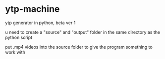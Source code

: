 # ytp-machine
ytp generator in python, beta ver 1

u need to create a "source" and "output" folder in the same directory as the python script

put .mp4 videos into the source folder to give the program something to work with
